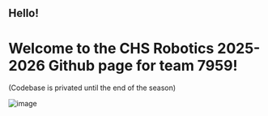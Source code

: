 ## Hello!

# Welcome to the CHS Robotics 2025-2026 Github page for team 7959!

(Codebase is privated until the end of the season)

![image](https://github.com/user-attachments/assets/d5406892-11d2-401f-b9b8-464bac4a2625)
